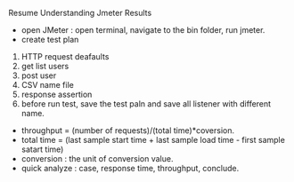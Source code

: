 Resume Understanding Jmeter Results

- open JMeter : open terminal, navigate to the bin folder, run jmeter. 
- create test plan 
1. HTTP request deafaults
2. get list users 
3. post user 
4. CSV name file 
5. response assertion 
6. before run test, save the test paln and save all listener with different name. 
- throughput = (number of requests)/(total time)*coversion. 
- total time = (last sample start time + last sample load time - first sample satart time)
- conversion : the unit of conversion value. 
- quick analyze : case, response time, throughput, conclude. 